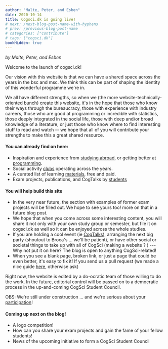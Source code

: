 ```yaml
---
author: "Malte, Peter, and Esben"
date: 2020-10-14
title: Cogsci.dk is going live!
# next: /next-blog-post-name-with-hyphens
# prev: /previous-blog-post-name
# categories: ["contribute"]
# tags: ["cogsci.dk"]
bookHidden: true
---
```


*by Malte, Peter, and Esben*

Welcome to the launch of cogsci.dk!

Our vision with this website is that we can have a shared space across the years in the bsc and msc. We think this can be part of shaping the identity of this wonderful programme we're in.

We all have different strengths, so when we (the more website-technically-oriented bunch) create this website, it's in the hope that those who know their ways through the bureaucracy, those with experience with industry careers, those who are good at programming or incredible with statistics, those deeply integrated in the social life, those with deep and/or broad knowledge of a literature, or just those who know where to find interesting stuff to read and watch -- we hope that all of you will contribute your strengths to make this a great shared resource.


#### You can already find on here:
* Inspiration and experience from [studying abroad](docs/support/international-exhange.md), or getting better at [programming](docs/programming-and-statistics/).
* Social activity [clubs](docs/social/social-groups.md) operating across the years.
* A curated list of learning [materials](docs/learning/), free and paid.
* Exam projects, publications, and CogTalks by [students](docs/cogsci-productions/)

#### You will help build this site
- In the very near future, the section with examples of former exam projects will be filled out. We hope to see yours too! more on that in a future blog post.
- We hope that when you come across some interesting content, you will share it not only with your own study group or semester, but file it on cogsci.dk as well so it can be enjoyed across the whole studies.
- If you are holding a cool event (ie [CogTalks](docs/cogsci-productions/cogtalks.md)), arranging the next big party (shoutout to Broca's ... we'll be patient), or have other social or societal things to take up with all of CogSci (making a website ? ) --- Why not put it on here? The blog is open to anything CogSci-related!
- When you see a blank page, broken link, or just a page that could be even better, it's easy to fix it! If you send us a pull request (we made a nice guide [here](docs/contribute/), otherwise ask)

Right now, the website is edited by a do-ocratic team of those willing to do the work. In the future, editorial control will be passed on to a democratic process in the up-and-coming CogSci Student Council.

OBS: We're still under construction ... and we're serious about your [participation](https://gitlab.com/aucogseers/CogSite)!

#### Coming up next on the blog!
- A logo competition!
- How can you share your exam projects and gain the fame of your fellow students!
- News of the upcoming initiative to form a CogSci Student Council 
